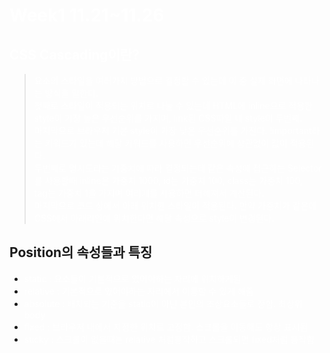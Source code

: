 # <span style="color:white">Week1 11.21~11.26</span>  

## <span style="color:white">CSS Cascading이란?</span>  
> <span style="color:white">요소의 스타일을 여러가지 방법으로 결정할 수 있는데 이 중 실제 화면에 나타나는 방식을 말한다.</span>  
> <span style="color:white">첫째로 스타일이 적용되는 위치로 나눌 수 있는데 HTML에 inline으로 적용한 style이 가장 높은 우선순위를 가지며, link된 CSS파일 내 style이 두번째.</span>  
> <span style="color:white">마지막으로 브라우저 기본 style이 가장 낮은 우선순위를 가진다. !important라는 키워드가 있는데 해당 키워드롤 사용하면 우선순위에 상관없이 값이 적용된다.</span>  
> <span style="color:white">두번째로 명시도라는 가중치에 따라 결정되는데 같은 속성에 접근하는 Selector를 사용할때 inline은 가중치 1000, id는 가중치 100, class는 가중치 100,</span>  
> <span style="color:white">tag는 가중치 1을 가지며 여러개를 사용하면 더해져서 계산된다.</span>  
> <span style="color:white">마지막으로 코드 상에서 아래 위치한 스타일이 적용된다. 만약 가중치가 같은데 CSS에서 아래라인에 위치한다면 해당 속성으로 style이 변경된다.</span>  
  
## Position의 속성들과 특징
- <span style="color:white">static : 요소들이 기본적으로 있어야하는 자리에 위치하게됨</span>  
- <span style="color:white">relative : 기본적으로 있어야하는 자리에서 이동할 수 있게 해줌</span>  
- <span style="color:white">absolute : 배치되는 기준을 static이 아닌 본인의 조상요소들로 정함. 최상위 body</span>  
- <span style="color:white">fixed : 브라우저 내에서 지정한 위치로 고정함. 스크롤을 이동해도 항상 표시됨</span>  
- <span style="color:white">sticky : 스크롤이 없을때는 relative 처럼동작하고 스크롤되면 fixed처럼 동작함</span>